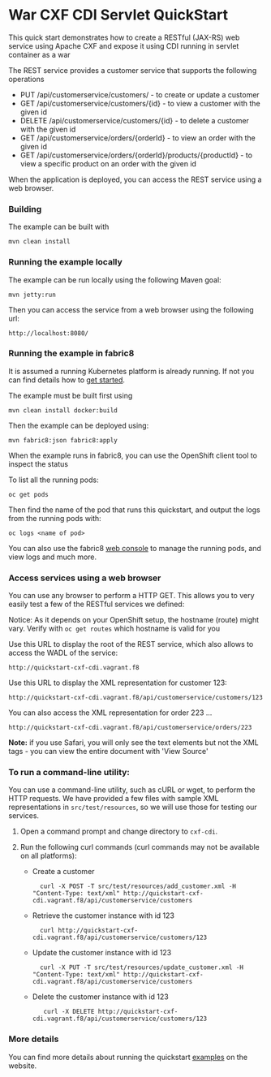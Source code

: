 # War CXF CDI Servlet QuickStart

This quick start demonstrates how to create a RESTful (JAX-RS) web service using Apache CXF and expose it using CDI running in servlet container as a war

The REST service provides a customer service that supports the following operations
 
- PUT /api/customerservice/customers/ - to create or update a customer
- GET /api/customerservice/customers/{id} - to view a customer with the given id
- DELETE /api/customerservice/customers/{id} - to delete a customer with the given id
- GET /api/customerservice/orders/{orderId} - to view an order with the given id
- GET /api/customerservice/orders/{orderId}/products/{productId} - to view a specific product on an order with the given id

When the application is deployed, you can access the REST service using a web browser.


### Building

The example can be built with

    mvn clean install


### Running the example locally

The example can be run locally using the following Maven goal:

    mvn jetty:run

Then you can access the service from a web browser using the following url:

    http://localhost:8080/


### Running the example in fabric8

It is assumed a running Kubernetes platform is already running. If not you can find details how to [get started](http://fabric8.io/guide/getStarted/index.html).

The example must be built first using

    mvn clean install docker:build

Then the example can be deployed using:

    mvn fabric8:json fabric8:apply

When the example runs in fabric8, you can use the OpenShift client tool to inspect the status

To list all the running pods:

    oc get pods

Then find the name of the pod that runs this quickstart, and output the logs from the running pods with:

    oc logs <name of pod>

You can also use the fabric8 [web console](http://fabric8.io/guide/console.html) to manage the
running pods, and view logs and much more.


### Access services using a web browser

You can use any browser to perform a HTTP GET.  This allows you to very easily test a few of the RESTful services we defined:

Notice: As it depends on your OpenShift setup, the hostname (route) might vary. Verify with `oc get routes` which
hostname is valid for you

Use this URL to display the root of the REST service, which also allows to access the WADL of the service:

    http://quickstart-cxf-cdi.vagrant.f8

Use this URL to display the XML representation for customer 123:

    http://quickstart-cxf-cdi.vagrant.f8/api/customerservice/customers/123

You can also access the XML representation for order 223 ...

    http://quickstart-cxf-cdi.vagrant.f8/api/customerservice/orders/223

**Note:** if you use Safari, you will only see the text elements but not the XML tags - you can view the entire document with 'View Source'


### To run a command-line utility:

You can use a command-line utility, such as cURL or wget, to perform the HTTP requests.  We have provided a few files with sample XML representations in `src/test/resources`, so we will use those for testing our services.

1. Open a command prompt and change directory to `cxf-cdi`.
2. Run the following curl commands (curl commands may not be available on all platforms):

    * Create a customer

            curl -X POST -T src/test/resources/add_customer.xml -H "Content-Type: text/xml" http://quickstart-cxf-cdi.vagrant.f8/api/customerservice/customers

    * Retrieve the customer instance with id 123

            curl http://quickstart-cxf-cdi.vagrant.f8/api/customerservice/customers/123

    * Update the customer instance with id 123

            curl -X PUT -T src/test/resources/update_customer.xml -H "Content-Type: text/xml" http://quickstart-cxf-cdi.vagrant.f8/api/customerservice/customers

    * Delete the customer instance with id 123

             curl -X DELETE http://quickstart-cxf-cdi.vagrant.f8/api/customerservice/customers/123


### More details

You can find more details about running the quickstart [examples](http://fabric8.io/guide/getStarted/example.html) on the website.

